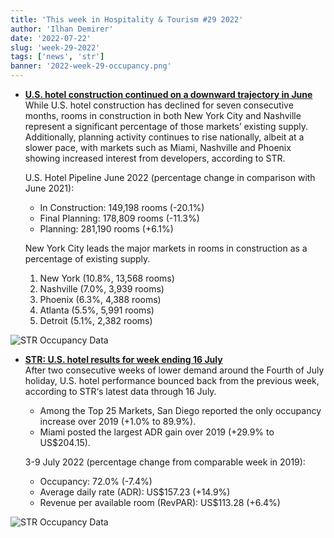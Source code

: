 ```yaml
---
title: 'This week in Hospitality & Tourism #29 2022'
author: 'Ilhan Demirer'
date: '2022-07-22'
slug: 'week-29-2022'
tags: ['news', 'str']
banner: '2022-week-29-occupancy.png'
---
```


- **[U.S. hotel construction continued on a downward trajectory in June](https://str.com/press-release/us-hotel-construction-continued-downward-trajectory-june)**  
  While U.S. hotel construction has declined for seven consecutive months, rooms in construction in both New York City and Nashville represent a significant percentage of those markets’ existing supply. Additionally, planning activity continues to rise nationally, albeit at a slower pace, with markets such as Miami, Nashville and Phoenix showing increased interest from developers, according to STR.

  U.S. Hotel Pipeline
  June 2022 (percentage change in comparison with June 2021):

  - In Construction: 149,198 rooms (-20.1%)
  - Final Planning: 178,809 rooms (-11.3%)
  - Planning: 281,190 rooms (+6.1%)
  
  New York City leads the major markets in rooms in construction as a percentage of existing supply.

  1. New York (10.8%, 13,568 rooms)
  2. Nashville (7.0%, 3,939 rooms)
  3. Phoenix (6.3%, 4,388 rooms)
  4. Atlanta (5.5%, 5,991 rooms)
  5. Detroit (5.1%, 2,382 rooms)

![STR Occupancy Data](/images/blogimages/2022-week-29-construction-pipeline.png)
  
- **[STR: U.S. hotel results for week ending 16 July](https://str.com/press-release/str-us-hotel-results-week-ending-16-july)**  
  After two consecutive weeks of lower demand around the Fourth of July holiday, U.S. hotel performance bounced back from the previous week, according to STR‘s latest data through 16 July.

  - Among the Top 25 Markets, San Diego reported the only occupancy increase over 2019 (+1.0% to 89.9%).
  - Miami posted the largest ADR gain over 2019 (+29.9% to US$204.15).

  3-9 July 2022 (percentage change from comparable week in 2019):

  - Occupancy: 72.0% (-7.4%)
  - Average daily rate (ADR): US$157.23 (+14.9%)
  - Revenue per available room (RevPAR): US$113.28 (+6.4%)

![STR Occupancy Data](/images/blogimages/2022-week-29-occupancy.png)
